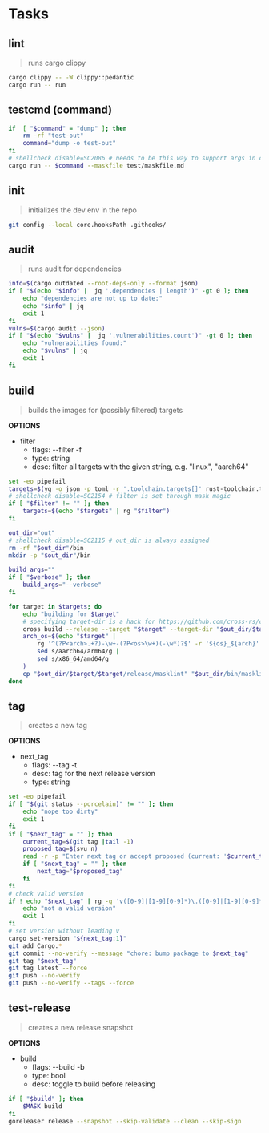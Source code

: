 # Tasks

## lint

> runs cargo clippy

```bash
cargo clippy -- -W clippy::pedantic
cargo run -- run
```

## testcmd (command)

```bash
if  [ "$command" = "dump" ]; then
    rm -rf "test-out"
    command="dump -o test-out"
fi
# shellcheck disable=SC2086 # needs to be this way to support args in command
cargo run -- $command --maskfile test/maskfile.md
```

## init

> initializes the dev env in the repo

```bash
git config --local core.hooksPath .githooks/
```

## audit

> runs audit for dependencies

```bash
info=$(cargo outdated --root-deps-only --format json)
if [ "$(echo "$info" |  jq '.dependencies | length')" -gt 0 ]; then
    echo "dependencies are not up to date:"
    echo "$info" | jq
    exit 1
fi
vulns=$(cargo audit --json)
if [ "$(echo "$vulns" |  jq '.vulnerabilities.count')" -gt 0 ]; then
    echo "vulnerabilities found:"
    echo "$vulns" | jq
    exit 1
fi
```

## build

> builds the images for (possibly filtered) targets

**OPTIONS**

* filter
  * flags: --filter -f
  * type: string
  * desc: filter all targets with the given string, e.g. "linux", "aarch64"

```bash
set -eo pipefail
targets=$(yq -o json -p toml -r '.toolchain.targets[]' rust-toolchain.toml)
# shellcheck disable=SC2154 # filter is set through mask magic
if [ "$filter" != "" ]; then
    targets=$(echo "$targets" | rg "$filter")
fi

out_dir="out"
# shellcheck disable=SC2115 # out_dir is always assigned
rm -rf "$out_dir"/bin
mkdir -p "$out_dir"/bin

build_args=""
if [ "$verbose" ]; then
    build_args="--verbose"
fi

for target in $targets; do
    echo "building for $target"
    # specifying target-dir is a hack for https://github.com/cross-rs/cross/issues/724
    cross build --release --target "$target" --target-dir "$out_dir/$target" $build_args
    arch_os=$(echo "$target" | 
        rg '^(?P<arch>.+?)-\w+-(?P<os>\w+)(-\w*)?$' -r '${os}_${arch}' |
        sed s/aarch64/arm64/g | 
        sed s/x86_64/amd64/g
    )
    cp "$out_dir/$target/$target/release/masklint" "$out_dir/bin/masklint_$arch_os"
done
```

## tag

> creates a new tag

**OPTIONS**

* next_tag
  * flags: --tag -t
  * desc: tag for the next release version
  * type: string

```bash
set -eo pipefail
if [ "$(git status --porcelain)" != "" ]; then
    echo "nope too dirty"
    exit 1
fi
if [ "$next_tag" = "" ]; then
    current_tag=$(git tag |tail -1)
    proposed_tag=$(svu n)
    read -r -p "Enter next tag or accept proposed (current: '$current_tag', proposed: '$proposed_tag'): " next_tag 
    if [ "$next_tag" = "" ]; then
        next_tag="$proposed_tag"
    fi
fi
# check valid version
if ! echo "$next_tag" | rg -q 'v([0-9]|[1-9][0-9]*)\.([0-9]|[1-9][0-9]*)\.([0-9]|[1-9][0-9]*)'; then
    echo "not a valid version"
    exit 1
fi
# set version without leading v
cargo set-version "${next_tag:1}"
git add Cargo.*
git commit --no-verify --message "chore: bump package to $next_tag"
git tag "$next_tag"
git tag latest --force
git push --no-verify
git push --no-verify --tags --force
```

## test-release

> creates a new release snapshot

**OPTIONS**

* build
  * flags: --build -b
  * type: bool
  * desc: toggle to build before releasing

```bash
if [ "$build" ]; then
    $MASK build
fi
goreleaser release --snapshot --skip-validate --clean --skip-sign
```
